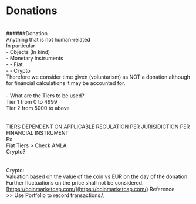 # Donations





\
\######Donation\
Anything that is not human-related\
In particular\
\- Objects (In kind)\
\- Monetary instruments\
\- - Fiat\
\- - Crypto\
Therefore we consider time given (voluntarism) as NOT a donation although for financial calculations it may be accounted for.\
\
\- What are the Tiers to be used?\
Tier 1 from 0 to 4999\
Tier 2 from 5000 to above\
\
\
TIERS DEPENDENT ON APPLICABLE REGULATION PER JURISIDICTION PER FINANCIAL INSTRUMENT\
Ex\
Fiat Tiers > Check AMLA\
Crypto?\
\
\
Crypto:\
Valuation based on the value of the coin vs EUR on the day of the donation.\
Further fluctuations on the price shall not be considered.\
[https://coinmarketcap.com/](https://coinmarketcap.com/) Reference\
\>> Use Portfolio to record transactions.\


